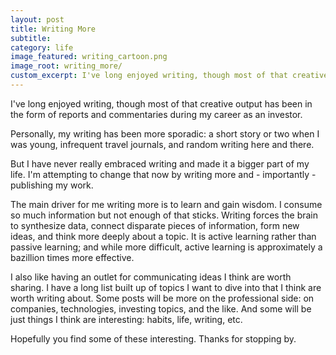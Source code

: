 ```yaml
---
layout: post
title: Writing More
subtitle: 
category: life
image_featured: writing_cartoon.png
image_root: writing_more/
custom_excerpt: I've long enjoyed writing, though most of that creative output has been in the form of reports and commentaries during my career as an investor. But I have never really embraced writing and made it a bigger part of my life. I'm attempting to change that now by writing more and - importantly - publishing my work.
---
```


I've long enjoyed writing, though most of that creative output has been in the form of reports and commentaries during my career as an investor.

Personally, my writing has been more sporadic: a short story or two when I was young, infrequent travel journals, and random writing here and there.

But I have never really embraced writing and made it a bigger part of my life. I'm attempting to change that now by writing more and - importantly - publishing my work.

The main driver for me writing more is to learn and gain wisdom. I consume so much information but not enough of that sticks. Writing forces the brain to synthesize data, connect disparate pieces of information, form new ideas, and think more deeply about a topic. It is active learning rather than passive learning; and while more difficult, active learning is approximately a bazillion times more effective.

I also like having an outlet for communicating ideas I think are worth sharing. I have a long list built up of topics I want to dive into that I think are worth writing about. Some posts will be more on the professional side: on companies, technologies, investing topics, and the like. And some will be just things I think are interesting: habits, life, writing, etc.

Hopefully you find some of these interesting. Thanks for stopping by.
